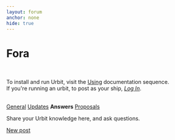 ```yaml
---
layout: forum
anchor: none
hide: true
---
```


# Fora

<br />

To install and run Urbit, visit the [Using](https://urbit.org/docs/using)
documentation sequence.\
If you're running an urbit, to post as your ship, [_Log In_](/~~/).

<br />

<nav>
  <a class="subfora" href="../general">General</a>
  <a class="subfora" href="../updates">Updates</a>
  <b class="subfora active">Answers</b>
  <a class="subfora" href="../proposals">Proposals</a>
</nav>

Share your Urbit knowledge here, and ask questions.

<div class="link-next">
  <a href="./add">New post</a>
</div>

<br />

<div><list dataPath="./answers/posts" dataPreview="true" dataType="post" sortBy="bump"></list></div>

<link rel="stylesheet" href="../main.css" />

